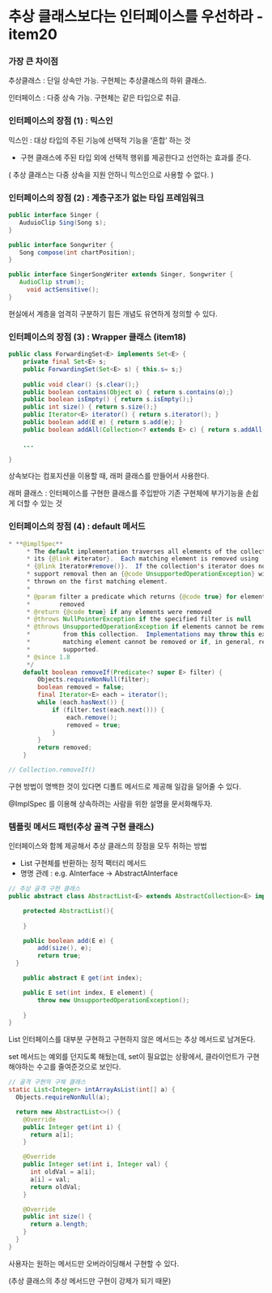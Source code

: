 # 추상 클래스보다는 인터페이스를 우선하라 - item20

### 가장 큰 차이점

추상클래스 : 단일 상속만 가능. 구현체는 추상클래스의 하위 클래스.

인터페이스 : 다중 상속 가능. 구현체는 같은 타입으로 취급.

### 인터페이스의 장점 (1) : 믹스인

믹스인 : 대상 타입의 주된 기능에 선택적 기능을 ‘혼합’ 하는 것

- 구현 클래스에 주된 타입 외에 선택적 행위를 제공한다고 선언하는 효과를 준다.

( 추상 클래스는 다중 상속을 지원 안하니 믹스인으로 사용할 수 없다. )

### 인터페이스의 장점 (2) : 계층구조가 없는 타입 프레임워크

```java
public interface Singer {
   AuduioClip Sing(Song s);
}

public interface Songwriter {
   Song compose(int chartPosition);
}

public interface SingerSongWriter extends Singer, Songwriter {
   AudioClip strum();
	 void actSensitive();
}

```

현실에서 계층을 엄격히 구분하기 힘든 개념도 유연하게 정의할 수 있다.

### 인터페이스의 장점 (3) : Wrapper 클래스 (item18)

```java
public class ForwardingSet<E> implements Set<E> {
    private final Set<E> s;
    public ForwardingSet(Set<E> s) { this.s= s;}
    
    public void clear() {s.clear();}
    public boolean contains(Object o) { return s.contains(o);}
    public boolean isEmpty() { return s.isEmpty();}
    public int size() { return s.size();}
    public Iterator<E> iterator() { return s.iterator(); }
    public boolean add(E e) { return s.add(e); }
    public boolean addAll(Collection<? extends E> c) { return s.addAll(c); }
    
    ...

}
```

상속보다는 컴포지션을 이용할 때, 래퍼 클래스를 만들어서 사용한다.

래퍼 클래스 : 인터페이스를 구현한 클래스를 주입받아 기존 구현체에 부가기능을 손쉽게 더할 수 있는 것

### 인터페이스의 장점 (4) : default 메서드

```java
* **@implSpec**
     * The default implementation traverses all elements of the collection using
     * its {@link #iterator}.  Each matching element is removed using
     * {@link Iterator#remove()}.  If the collection's iterator does not
     * support removal then an {@code UnsupportedOperationException} will be
     * thrown on the first matching element.
     *
     * @param filter a predicate which returns {@code true} for elements to be
     *        removed
     * @return {@code true} if any elements were removed
     * @throws NullPointerException if the specified filter is null
     * @throws UnsupportedOperationException if elements cannot be removed
     *         from this collection.  Implementations may throw this exception if a
     *         matching element cannot be removed or if, in general, removal is not
     *         supported.
     * @since 1.8
     */
    default boolean removeIf(Predicate<? super E> filter) {
        Objects.requireNonNull(filter);
        boolean removed = false;
        final Iterator<E> each = iterator();
        while (each.hasNext()) {
            if (filter.test(each.next())) {
                each.remove();
                removed = true;
            }
        }
        return removed;
    }

// Collection.removeIf()
```

구현 방법이 명백한 것이 있다면 디폴트 메서드로 제공해 일감을 덜어줄 수 있다.

@ImplSpec 를 이용해 상속하려는 사람을 위한 설명을 문서화해두자.

### 템플릿 메서드 패턴(추상 골격 구현 클래스)

인터페이스와 함께 제공해서 추상 클래스의 장점을 모두 취하는 방법

- List 구현체를 반환하는 정적 팩터리 메서드
- 명명 관례 : e.g. AInterface → AbstractAInterface

```java
// 추상 골격 구현 클래스
public abstract class AbstractList<E> extends AbstractCollection<E> implements List<E> {

	protected AbstractList(){
    
	}

	public boolean add(E e) {
        add(size(), e);
        return true;
  }

	public abstract E get(int index);

	public E set(int index, E element) {
        throw new UnsupportedOperationException();
   
	}
}
```

List 인터페이스를 대부분 구현하고 구현하지 않은 메서드는 추상 메서드로 남겨둔다.

set 메서드는 예외를 던지도록 해뒀는데, set이 필요없는 상황에서,  클라이언트가 구현해야하는 수고를 줄여준것으로 보인다.

```java
// 골격 구현의 구체 클래스
static List<Integer> intArrayAsList(int[] a) {
  Objects.requireNonNull(a);

  return new AbstractList<>() {
    @Override
    public Integer get(int i) {
      return a[i];
    }

    @Override
    public Integer set(int i, Integer val) {
      int oldVal = a[i];
      a[i] = val;
      return oldVal;
    }

    @Override
    public int size() {
      return a.length;
    }
  }
}
```

사용자는 원하는 메서드만 오버라이딩해서 구현할 수 있다.

(추상 클래스의 추상 메서드만 구현이 강제가 되기 때문)